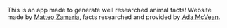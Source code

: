 This is an app made to generate well researched animal facts!
Website made by [Matteo Zamaria](https://github.com/mzama), facts researched and provided by [Ada McVean](https://adamcvean.wordpress.com/).